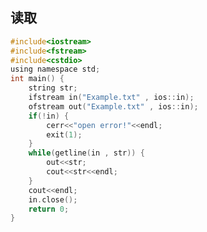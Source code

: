 <!--
 * @Description: 
 * @Version: 1.0
 * @Author: dalao
 * @Email: dalao_li@163.com
 * @Date: 2022-03-30 22:00:34
 * @LastEditors: dalao
 * @LastEditTime: 2022-03-30 22:02:28
-->


## 读取

```c
#include<iostream>
#include<fstream>
#include<cstdio>
using namespace std;
int main() {
	string str;
	ifstream in("Example.txt" , ios::in);
	ofstream out("Example.txt" , ios::in);
	if(!in) {
		cerr<<"open error!"<<endl;
		exit(1);
	}
	while(getline(in , str)) {
		out<<str;
		cout<<str<<endl;
	}
	cout<<endl;
	in.close();
	return 0;
}
```